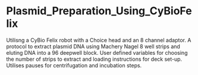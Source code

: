 # Plasmid_Preparation_Using_CyBioFelix
Utilisng a CyBio Felix robot with a Choice head and an 8 channel adaptor.
A protocol to extract plasmid DNA using Machery Nagel 8 well strips and eluting DNA into a 96 deepwell block.
User defined variables for choosing the number of strips to extract and loading instructions for deck set-up.
Utilises pauses for centrifugation and incubation steps.
